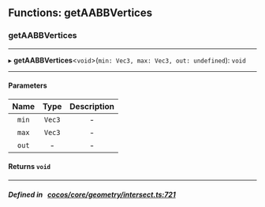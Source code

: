 ## Functions: getAABBVertices

### getAABBVertices


___
▸ **getAABBVertices**<`void`\>(`min: Vec3, max: Vec3, out: undefined`): `void`
___


#### Parameters

| Name | Type | Description |
| :------: | :------: | :------: |
| `min` | `Vec3` | - |
| `max` | `Vec3` | - |
| `out` | - | - |

#### Returns `void` 
___


##### Defined in &nbsp;   [cocos/core/geometry/intersect.ts:721](https://github.com/cocos-creator/engine/blob/c7bf6b8a9/cocos/core/geometry/intersect.ts#L721)&nbsp;
